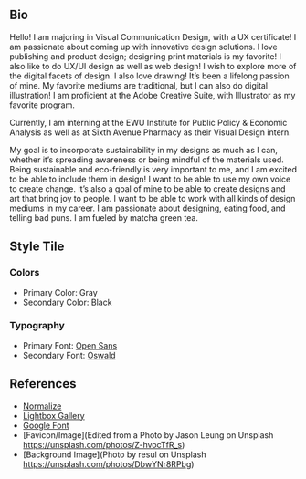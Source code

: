 ## Bio
<!-- Your 50+ word biography. Suggested items to include are: major, career goals, experience, and interests.  -->
Hello! I am majoring in Visual Communication Design, with a UX certificate! I am passionate about coming up with innovative design solutions. I love publishing and product design; designing print materials is my favorite! I also like to do UX/UI design as well as web design! I wish to explore more of the digital facets of design. I also love drawing! It’s been a lifelong passion of mine. My favorite mediums are traditional, but I can also do digital illustration! I am proficient at the Adobe Creative Suite, with Illustrator as my favorite program.

Currently, I am interning at the EWU Institute for Public Policy & Economic Analysis as well as at Sixth Avenue Pharmacy as their Visual Design intern. 

My goal is to incorporate sustainability in my designs as much as I can, whether it’s spreading awareness or being mindful of the materials used.
Being sustainable and eco-friendly is very important to me, and I am excited to be able to include them in design! I want to be able to use my own voice to create change. 
It’s also a goal of mine to be able to create designs and art that bring joy to people. I want to be able to work with all kinds of design mediums in my career.
I am passionate about designing, eating food, and telling bad puns. I am fueled by matcha green tea. 


## Style Tile
### Colors
* Primary Color: Gray
* Secondary Color: Black

### Typography
* Primary Font: [Open Sans](https://fonts.google.com/specimen/Open+Sans)
* Secondary Font: [Oswald](https://fonts.google.com/specimen/Oswald)

## References
* [Normalize](https://necolas.github.io/normalize.css/)
* [Lightbox Gallery](https://sachinchoolur.github.io/lightgallery.js/docs/)
* [Google Font](https://fonts.google.com/)
* [Favicon/Image](Edited from a Photo by Jason Leung on Unsplash https://unsplash.com/photos/Z-hvocTfR_s)
* [Background Image](Photo by resul on Unsplash https://unsplash.com/photos/DbwYNr8RPbg)